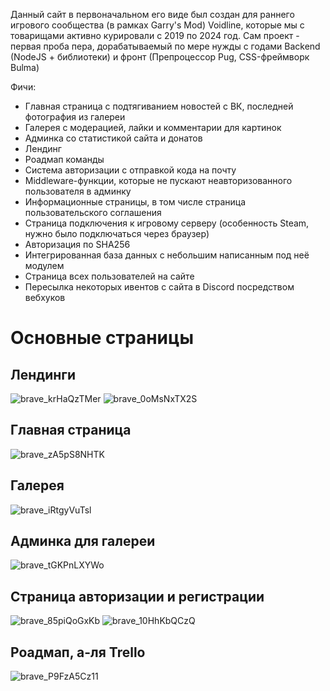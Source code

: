Данный сайт в первоначальном его виде был создан для раннего игрового сообщества (в рамках Garry's Mod) Voidline, которые мы с товарищами активно курировали с 2019 по 2024 год.
Сам проект - первая проба пера, дорабатываемый по мере нужды с годами Backend (NodeJS + библиотеки) и фронт (Препроцессор Pug, CSS-фреймворк Bulma)

Фичи:
- Главная страница с подтягиванием новостей с ВК, последней фотография из галереи
- Галерея с модерацией, лайки и комментарии для картинок
- Админка со статистикой сайта и донатов
- Лендинг
- Роадмап команды
- Система авторизации с отправкой кода на почту
- Middleware-функции, которые не пускают неавторизованного пользователя в админку
- Информационные страницы, в том числе страница пользовательского соглашения
- Страница подключения к игровому серверу (особенность Steam, нужно было подключаться через браузер)
- Авторизация по SHA256
- Интегрированная база данных с небольшим написанным под неё модулем
- Страница всех пользователей на сайте
- Пересылка некоторых ивентов с сайта в Discord посредством вебхуков

# Основные страницы

## Лендинги

![brave_krHaQzTMer](https://github.com/user-attachments/assets/44349eb6-85fd-4dcb-8f4f-e71866fe5b1b)
![brave_0oMsNxTX2S](https://github.com/user-attachments/assets/000146ec-200f-4930-bbc1-2a2fe6786d27)

## Главная страница
![brave_zA5pS8NHTK](https://github.com/user-attachments/assets/882fa4aa-b7da-474a-b31d-0e666212fb49)

## Галерея
![brave_iRtgyVuTsl](https://github.com/user-attachments/assets/0d8e4fda-f215-4060-a097-91d94315f0a0)

## Админка для галереи
![brave_tGKPnLXYWo](https://github.com/user-attachments/assets/cc2a4dde-ff58-4d5a-a1f1-56c3f974cd97)

## Страница авторизации и регистрации
![brave_85piQoGxKb](https://github.com/user-attachments/assets/4089a1d8-af97-4375-a02c-25f97eb6062e)
![brave_10HhKbQCzQ](https://github.com/user-attachments/assets/dbdbbc2c-8fae-4df7-a3fd-af7726350377)

## Роадмап, а-ля Trello
![brave_P9FzA5Cz11](https://github.com/user-attachments/assets/e19d23c3-347b-4aad-b2be-4265d805ffd5)
